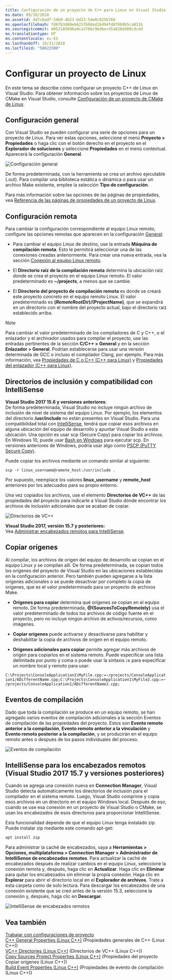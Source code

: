 ```yaml
---
title: Configuración de un proyecto de C++ para Linux en Visual Studio
ms.date: 09/18/2018
ms.assetid: 4d7c6adf-54b9-4b23-bd23-5de0c825b768
ms.openlocfilehash: fd87b3d60e6625fb86ad1b494fd878b9b5ca031b
ms.sourcegitcommit: 6052185696adca270bc9bdbec45a626dd89cdcdd
ms.translationtype: HT
ms.contentlocale: es-ES
ms.lasthandoff: 10/31/2018
ms.locfileid: "50622500"
---
```

# <a name="configure-a-linux-project"></a>Configurar un proyecto de Linux

En este tema se describe cómo configurar un proyecto C++ de Linux en Visual Studio. Para obtener información sobre los proyectos de Linux de CMake en Visual Studio, consulte [Configuración de un proyecto de CMake de Linux](cmake-linux-project.md).

## <a name="general-settings"></a>Configuración general

Con Visual Studio se pueden configurar una serie de opciones para un proyecto de Linux.  Para ver estas opciones, seleccione el menú **Proyecto > Propiedades** o haga clic con el botón derecho en el proyecto en el **Explorador de soluciones** y seleccione **Propiedades** en el menú contextual. Aparecerá la configuración **General**.

![Configuración general](media/settings_general.png)

De forma predeterminada, con la herramienta se crea un archivo ejecutable (.out).  Para compilar una biblioteca estática o dinámica o para usar un archivo Make existente, emplee la selección **Tipo de configuración**.

Para más información sobre las opciones de las páginas de propiedades, vea [Referencia de las páginas de propiedades de un proyecto de Linux](prop-pages-linux.md).

## <a name="remote-settings"></a>Configuración remota

Para cambiar la configuración correspondiente al equipo Linux remoto, configure las opciones remotas que aparecen en la configuración [General](prop-pages/general-linux.md):

- Para cambiar el equipo Linux de destino, use la entrada **Máquina de compilación remota**.  Esto le permitirá seleccionar una de las conexiones creadas anteriormente.  Para crear una nueva entrada, vea la sección [Conexión al equipo Linux remoto](connect-to-your-remote-linux-computer.md).

- El **Directorio raíz de la compilación remota** determina la ubicación raíz donde se crea el proyecto en el equipo Linux remoto.  El valor predeterminado es **~/projects**, a menos que se cambie.

- El **Directorio del proyecto de compilación remota** es donde se creará este proyecto concreto en el equipo remoto Linux.  El valor predeterminado es **$(RemoteRootDir)/$(ProjectName)**, que se expandirá en un directorio con el nombre del proyecto actual, bajo el directorio raíz establecido arriba.

> [!NOTE]
> Para cambiar el valor predeterminado de los compiladores de C y C++, o el enlazador y el archivador usados para compilar el proyecto, use las entradas pertinentes de la sección **C/C++ > General** y en la sección **Enlazador > General**.  Podrían establecerse para usar una versión determinada de GCC o incluso el compilador Clang, por ejemplo. Para más información, vea [Propiedades de C o C++ (C++ para Linux)](prop-pages/c-cpp-linux.md) y [Propiedades del enlazador (C++ para Linux)](prop-pages/linker-linux.md).

## <a name="include-directories-and-intellisense-support"></a>Directorios de inclusión y compatibilidad con IntelliSense

**Visual Studio 2017 15.6 y versiones anteriores**:<br/>
De forma predeterminada, Visual Studio no incluye ningún archivo de inclusión de nivel de sistema del equipo Linux.  Por ejemplo, los elementos del directorio **/usr/include** no están presentes en Visual Studio.
Para una compatibilidad total con [IntelliSense](/visualstudio/ide/using-intellisense), tendrá que copiar esos archivos en alguna ubicación del equipo de desarrollo y apuntar Visual Studio a esta ubicación.  Una opción es usar scp (Secure Copy) para copiar los archivos.  En Windows 10, puede usar [Bash en Windows](https://msdn.microsoft.com/commandline/wsl/about) para ejecutar scp.  En versiones anteriores de Windows, podría usar algo como [PSCP (PuTTY Secure Copy)](http://www.chiark.greenend.org.uk/~sgtatham/putty/download.html).

Puede copiar los archivos mediante un comando similar al siguiente:

`scp -r linux_username@remote_host:/usr/include .`

Por supuesto, reemplace los valores **linux_username** y **remote_host** anteriores por los adecuados para su propio entorno.

Una vez copiados los archivos, use el elemento **Directorios de VC++** de las propiedades del proyecto para indicarle a Visual Studio dónde encontrar los archivos de inclusión adicionales que se acaban de copiar.

![Directorios de VC++](media/settings_directories.png)

**Visual Studio 2017, versión 15.7 y posteriores:**<br/>
Vea [Administrar encabezados remotos para IntelliSense](#remote_intellisense).

## <a name="copy-sources"></a>Copiar orígenes

Al compilar, los archivos de origen del equipo de desarrollo se copian en el equipo Linux y se compilan allí.  De forma predeterminada, se copian todos los orígenes del proyecto de Visual Studio en las ubicaciones establecidas en la configuración anterior.  Pero también pueden agregarse a la lista orígenes adicionales o se puede desactivar por completo la copia de orígenes, que es el valor predeterminado para un proyecto de archivos Make.

- **Orígenes para copiar** determina qué orígenes se copian en el equipo remoto.  De forma predeterminada, **\@(SourcesToCopyRemotely)** usa el valor predeterminado de todos los archivos de código fuente en el proyecto, pero no incluye ningún archivo de activos/recursos, como imágenes.

- **Copiar orígenes** puede activarse y desactivarse para habilitar y deshabilitar la copia de archivos de origen en el equipo remoto.

- **Orígenes adicionales para copiar** permite agregar más archivos de origen para copiarlos en el sistema remoto.  Puede especificar una lista delimitada por punto y coma o puede usar la sintaxis **:=** para especificar un nombre local y remoto para usar:

`C:\Projects\ConsoleApplication1\MyFile.cpp:=~/projects/ConsoleApplication1/ADifferentName.cpp;C:\Projects\ConsoleApplication1\MyFile2.cpp:=~/projects/ConsoleApplication1/ADifferentName2.cpp;`

## <a name="build-events"></a>Eventos de compilación

Dado que toda la compilación se produce en un equipo remoto, se han agregado varios eventos de compilación adicionales a la sección Eventos de compilación de las propiedades del proyecto.  Estos son **Evento remoto anterior a la compilación**, **Evento remoto anterior a la vinculación** y **Evento remoto posterior a la compilación**, y se producirán en el equipo remoto antes o después de los pasos individuales del proceso.

![Eventos de compilación](media/settings_buildevents.png)

## <a name="remote_intellisense"></a> IntelliSense para los encabezados remotos (Visual Studio 2017 15.7 y versiones posteriores)

Cuando se agrega una conexión nueva en **Connection Manager**, Visual Studio detecta automáticamente los directorios de inclusión para el compilador en el sistema remoto. Luego, Visual Studio comprime y copia esos archivos en un directorio en el equipo Windows local. Después de eso, cuando se use esa conexión en un proyecto de Visual Studio o CMake, se usan los encabezados de esos directorios para proporcionar IntelliSense.

Esta funcionalidad depende de que el equipo Linux tenga instalado zip. Puede instalar zip mediante este comando apt-get:

```cmd
apt install zip
```

Para administrar la caché de encabezados, vaya a **Herramientas > Opciones, multiplataforma > Connection Manager > Administrador de IntelliSense de encabezados remotos**. Para actualizar la caché de encabezados después de realizar cambios en el equipo Linux, seleccione la conexión remota y, después, haga clic en **Actualizar**. Haga clic en **Eliminar** para quitar los encabezados sin eliminar la propia conexión. Haga clic en **Explorar** para abrir el directorio local en el **Explorador de archivos**. Trate a esta carpeta como de solo lectura. Para descargar los encabezados de una conexión existente que se creó antes de la versión 15.3, seleccione la conexión y, después, haga clic en **Descargar**.

![IntelliSense de encabezados remotos](media/remote-header-intellisense.png)

## <a name="see-also"></a>Vea también

[Trabajar con configuraciones de proyecto](../ide/working-with-project-properties.md)<br/>
[C++ General Properties (Linux C++)](../linux/prop-pages/general-linux.md) (Propiedades generales de C++ (Linux C++))<br/>
[VC++ Directories (Linux C++)](../linux/prop-pages/directories-linux.md) (Directorios de VC++ (Linux C++))<br/>
[Copy Sources Project Properties (Linux C++)](../linux/prop-pages/copy-sources-project.md) (Propiedades del proyecto Copiar orígenes (Linux C++))<br/>
[Build Event Properties (Linux C++)](../linux/prop-pages/build-events-linux.md) (Propiedades de evento de compilación (Linux C++))